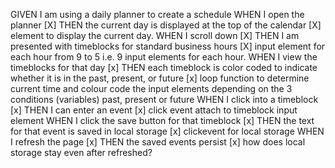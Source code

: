 GIVEN I am using a daily planner to create a schedule
WHEN I open the planner
[X] THEN the current day is displayed at the top of the calendar
    [X] element to display the current day. 
WHEN I scroll down
[X] THEN I am presented with timeblocks for standard business hours
    [X] input element for each hour from 9 to 5 i.e. 9 input elements for each hour. 
WHEN I view the timeblocks for that day
[x] THEN each timeblock is color coded to indicate whether it is in the past, present, or future
    [x] loop function to determine current time and colour code the input elements depending on the 3 conditions (variables) past, present or future 
WHEN I click into a timeblock
[x] THEN I can enter an event
    [x] click event attach to timeblock input element
WHEN I click the save button for that timeblock
[x] THEN the text for that event is saved in local storage
    [x] clickevent for local storage
WHEN I refresh the page
[x] THEN the saved events persist
    [x] how does local storage stay even after refreshed?